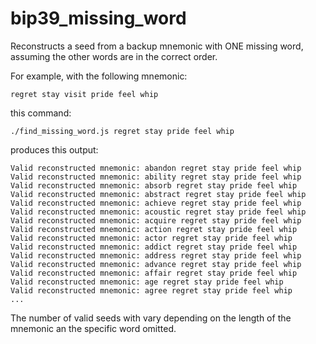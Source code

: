 # bip39_missing_word

Reconstructs a seed from a backup mnemonic with ONE missing word, assuming the other words are in the correct order.

For example, with the following mnemonic:

    regret stay visit pride feel whip

this command:

    ./find_missing_word.js regret stay pride feel whip

produces this output:

    Valid reconstructed mnemonic: abandon regret stay pride feel whip
    Valid reconstructed mnemonic: ability regret stay pride feel whip
    Valid reconstructed mnemonic: absorb regret stay pride feel whip
    Valid reconstructed mnemonic: abstract regret stay pride feel whip
    Valid reconstructed mnemonic: achieve regret stay pride feel whip
    Valid reconstructed mnemonic: acoustic regret stay pride feel whip
    Valid reconstructed mnemonic: acquire regret stay pride feel whip
    Valid reconstructed mnemonic: action regret stay pride feel whip
    Valid reconstructed mnemonic: actor regret stay pride feel whip
    Valid reconstructed mnemonic: addict regret stay pride feel whip
    Valid reconstructed mnemonic: address regret stay pride feel whip
    Valid reconstructed mnemonic: advance regret stay pride feel whip
    Valid reconstructed mnemonic: affair regret stay pride feel whip
    Valid reconstructed mnemonic: age regret stay pride feel whip
    Valid reconstructed mnemonic: agree regret stay pride feel whip
    ...

The number of valid seeds with vary depending on the length of the mnemonic an the specific word omitted.
